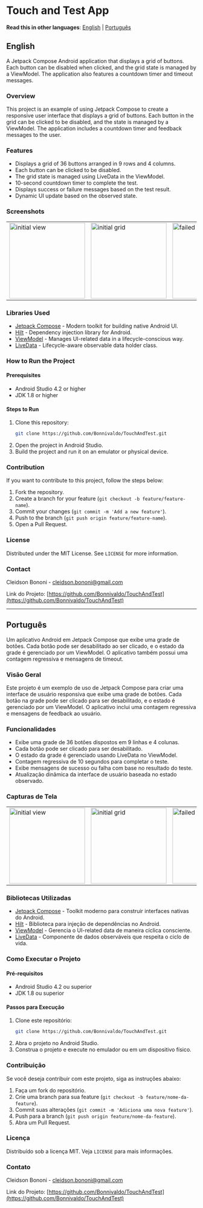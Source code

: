 # Touch and Test App

**Read this in other languages**: [English](#english) | [Português](#português)

## <a name="english"></a>English

A Jetpack Compose Android application that displays a grid of buttons. Each button can be disabled when clicked, and the grid state is managed by a ViewModel. The application also features a countdown timer and timeout messages.

### Overview

This project is an example of using Jetpack Compose to create a responsive user interface that displays a grid of buttons. Each button in the grid can be clicked to be disabled, and the state is managed by a ViewModel. The application includes a countdown timer and feedback messages to the user.

### Features

- Displays a grid of 36 buttons arranged in 9 rows and 4 columns.
- Each button can be clicked to be disabled.
- The grid state is managed using LiveData in the ViewModel.
- 10-second countdown timer to complete the test.
- Displays success or failure messages based on the test result.
- Dynamic UI update based on the observed state.

### Screenshots

<table>
  <tr>
    <td><img src="https://github.com/Bonnivaldo/TouchAndTest/assets/53324114/81aeccc0-5542-4f95-8310-8fad0f265615" alt="initial view" width="200"/></td>
    <td><img src="https://github.com/Bonnivaldo/TouchAndTest/assets/53324114/959c4bfe-4b25-479a-9d98-db008d8bbe69" alt="initial grid" width="200"/></td>
    <td><img src="https://github.com/Bonnivaldo/TouchAndTest/assets/53324114/c89310c1-2cba-4914-bb5e-f8b9e8b741df" alt="failed test" width="200"/></td>
    <td><img src="https://github.com/Bonnivaldo/TouchAndTest/assets/53324114/3f1fc1a0-e995-437a-8bcb-bd847c05afe3" alt="success state grid" width="200"/></td>
    <td><img src="https://github.com/Bonnivaldo/TouchAndTest/assets/53324114/af7d13fe-96e0-4881-92c9-6c507d76e1ef" alt="success test button" width="200"/></td>
  </tr>
</table>

### Libraries Used

- [Jetpack Compose](https://developer.android.com/jetpack/compose) - Modern toolkit for building native Android UI.
- [Hilt](https://dagger.dev/hilt/) - Dependency injection library for Android.
- [ViewModel](https://developer.android.com/topic/libraries/architecture/viewmodel) - Manages UI-related data in a lifecycle-conscious way.
- [LiveData](https://developer.android.com/topic/libraries/architecture/livedata) - Lifecycle-aware observable data holder class.

### How to Run the Project

#### Prerequisites

- Android Studio 4.2 or higher
- JDK 1.8 or higher

#### Steps to Run

1. Clone this repository:
   ```sh
   git clone https://github.com/Bonnivaldo/TouchAndTest.git
   ```
2. Open the project in Android Studio.
3. Build the project and run it on an emulator or physical device.

### Contribution

If you want to contribute to this project, follow the steps below:

1. Fork the repository.
2. Create a branch for your feature (`git checkout -b feature/feature-name`).
3. Commit your changes (`git commit -m 'Add a new feature'`).
4. Push to the branch (`git push origin feature/feature-name`).
5. Open a Pull Request.

### License

Distributed under the MIT License. See `LICENSE` for more information.

### Contact

Cleidson Bononi - [cleidson.bononi@gmail.com](mailto:cleidson.bononi@gmail.com)

Link do Projeto: [https://github.com/Bonnivaldo/TouchAndTest](https://github.com/Bonnivaldo/TouchAndTest)

---

## <a name="português"></a>Português

Um aplicativo Android em Jetpack Compose que exibe uma grade de botões. Cada botão pode ser desabilitado ao ser clicado, e o estado da grade é gerenciado por um ViewModel. O aplicativo também possui uma contagem regressiva e mensagens de timeout.

### Visão Geral

Este projeto é um exemplo de uso de Jetpack Compose para criar uma interface de usuário responsiva que exibe uma grade de botões. Cada botão na grade pode ser clicado para ser desabilitado, e o estado é gerenciado por um ViewModel. O aplicativo inclui uma contagem regressiva e mensagens de feedback ao usuário.

### Funcionalidades

- Exibe uma grade de 36 botões dispostos em 9 linhas e 4 colunas.
- Cada botão pode ser clicado para ser desabilitado.
- O estado da grade é gerenciado usando LiveData no ViewModel.
- Contagem regressiva de 10 segundos para completar o teste.
- Exibe mensagens de sucesso ou falha com base no resultado do teste.
- Atualização dinâmica da interface de usuário baseada no estado observado.

### Capturas de Tela

<table>
  <tr>
    <td><img src="https://github.com/Bonnivaldo/TouchAndTest/assets/53324114/81aeccc0-5542-4f95-8310-8fad0f265615" alt="initial view" width="200"/></td>
    <td><img src="https://github.com/Bonnivaldo/TouchAndTest/assets/53324114/959c4bfe-4b25-479a-9d98-db008d8bbe69" alt="initial grid" width="200"/></td>
    <td><img src="https://github.com/Bonnivaldo/TouchAndTest/assets/53324114/c89310c1-2cba-4914-bb5e-f8b9e8b741df" alt="failed test" width="200"/></td>
    <td><img src="https://github.com/Bonnivaldo/TouchAndTest/assets/53324114/3f1fc1a0-e995-437a-8bcb-bd847c05afe3" alt="success state grid" width="200"/></td>
    <td><img src="https://github.com/Bonnivaldo/TouchAndTest/assets/53324114/3dc501cb-df92-44fc-9b1e-1743640dc7e7" alt="success test button" width="200"/></td>
  </tr>
</table>

### Bibliotecas Utilizadas

- [Jetpack Compose](https://developer.android.com/jetpack/compose) - Toolkit moderno para construir interfaces nativas do Android.
- [Hilt](https://dagger.dev/hilt/) - Biblioteca para injeção de dependências no Android.
- [ViewModel](https://developer.android.com/topic/libraries/architecture/viewmodel) - Gerencia o UI-related data de maneira cíclica consciente.
- [LiveData](https://developer.android.com/topic/libraries/architecture/livedata) - Componente de dados observáveis que respeita o ciclo de vida.

### Como Executar o Projeto

#### Pré-requisitos

- Android Studio 4.2 ou superior
- JDK 1.8 ou superior

#### Passos para Execução

1. Clone este repositório:
   ```sh
   git clone https://github.com/Bonnivaldo/TouchAndTest.git
   ```
2. Abra o projeto no Android Studio.
3. Construa o projeto e execute no emulador ou em um dispositivo físico.

### Contribuição

Se você deseja contribuir com este projeto, siga as instruções abaixo:

1. Faça um fork do repositório.
2. Crie uma branch para sua feature (`git checkout -b feature/nome-da-feature`).
3. Commit suas alterações (`git commit -m 'Adiciona uma nova feature'`).
4. Push para a branch (`git push origin feature/nome-da-feature`).
5. Abra um Pull Request.

### Licença

Distribuído sob a licença MIT. Veja `LICENSE` para mais informações.

### Contato

Cleidson Bononi - [cleidson.bononi@gmail.com](mailto:cleidson.bononi@gmail.com)

Link do Projeto: [https://github.com/Bonnivaldo/TouchAndTest](https://github.com/Bonnivaldo/TouchAndTest)
